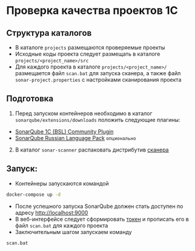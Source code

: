 # Проверка качества проектов 1С

## Структура каталогов
* В каталоге `projects` размещаются проверяемые проекты
* Исходные коды проекта следует размещать в каталоге `projects/<project_name>/src`
* Для каждого проекта в каталоге `projects/<project_name>/` размещается файл `scan.bat` для запуска сканера, а также файл `sonar-project.properties` с настройками сканирования проекта

## Подготовка
1. Перед запуском контейнеров необходимо в каталог `sonarqube/extensions/downloads` положить следующие плагины:
* [SonarQube 1C (BSL) Community Plugin](https://github.com/1c-syntax/sonar-bsl-plugin-community)
* [SonarQube Russian Language Pack](https://github.com/1c-syntax/sonar-l10n-ru) `опционально`
2. В каталог `sonar-scanner` распаковать дистрибутив [сканера](https://docs.sonarqube.org/latest/analysis/scan/sonarscanner/)

## Запуск:
* Контейнеры запускаются командой
```bash
docker-compose up -d
```
* После успешного запуска SonarQube должен стать доступен по адресу [http://localhost:9000](http://localhost:9000)
* В веб-интерфейсе следует сформировать [токен](https://docs.sonarqube.org/latest/user-guide/user-token/) и прописать его в файл `scan.bat`  для каждого проекта
* Заключительным шагом запускаем команду
```bash
scan.bat
```

